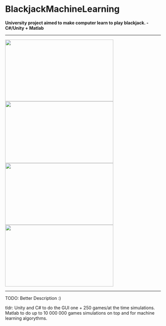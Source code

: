 # BlackjackMachineLearning
**University project aimed to make computer learn to play blackjack. - C#/Unity + Matlab**

- - -

<img src="https://user-images.githubusercontent.com/96893372/221725339-c3d98e0b-0fc0-4209-94a9-9ee25f95ecc2.png" width="350" height="200">
<img src="https://user-images.githubusercontent.com/96893372/221725348-2560f09e-f6f7-4c3a-8026-11fb475a8d76.png" width="350" height="200">
<img src="https://user-images.githubusercontent.com/96893372/221725355-fcbb8f6d-ad87-4525-b942-a3cbc3fbfca7.png" width="350" height="200">
<img src="https://user-images.githubusercontent.com/96893372/221725364-04ee2593-db5a-4438-880e-d84e89f645c4.png" width="350" height="200">

- - -

TODO: Better Description :)

tldr: 
Unity and C# to do the GUI one + 250 games/at the time simulations. 
Matlab to do up to 10 000 000 games simulations on top and for machine learning algorythms.
